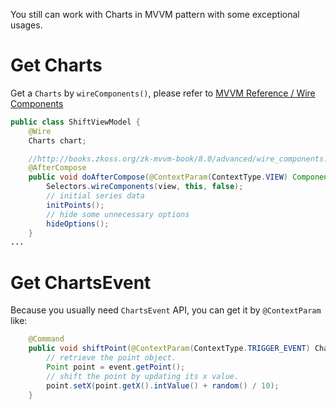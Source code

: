 You still can work with Charts in MVVM pattern with some exceptional
usages.

# Get Charts

Get a `Charts` by `wireComponents()`, please refer to [MVVM Reference /
Wire
Components](http://books.zkoss.org/zk-mvvm-book/8.0/advanced/wire_components.html)

```java
public class ShiftViewModel {
    @Wire
    Charts chart;

    //http://books.zkoss.org/zk-mvvm-book/8.0/advanced/wire_components.html
    @AfterCompose
    public void doAfterCompose(@ContextParam(ContextType.VIEW) Component view) throws Exception {
        Selectors.wireComponents(view, this, false);
        // initial series data
        initPoints();
        // hide some unnecessary options
        hideOptions();
    }
...
```

# Get ChartsEvent

Because you usually need `ChartsEvent` API, you can get it by
`@ContextParam` like:

```java
    @Command
    public void shiftPoint(@ContextParam(ContextType.TRIGGER_EVENT) ChartsEvent event) {
        // retrieve the point object.
        Point point = event.getPoint();
        // shift the point by updating its x value.
        point.setX(point.getX().intValue() + random() / 10);
    }
```
